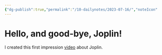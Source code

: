 ```yaml
---
{"dg-publish":true,"permalink":"/10-dailynotes/2023-07-16/","noteIcon":"2","created":"","updated":""}
---
```


# Hello, and good-bye, Joplin!

I created this first impression [video](https://youtu.be/ohWfF-VHF7Q) about Joplin.